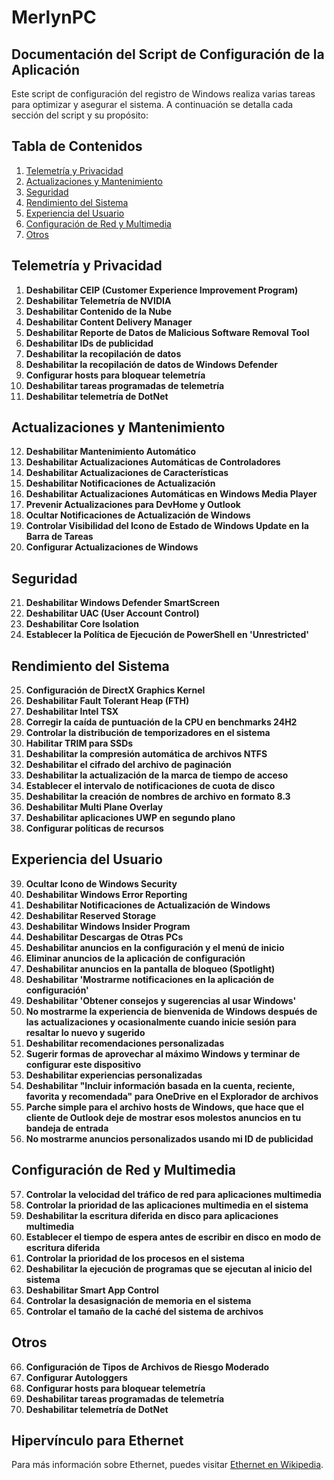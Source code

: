 # MerlynPC

## Documentación del Script de Configuración de la Aplicación

Este script de configuración del registro de Windows realiza varias tareas para optimizar y asegurar el sistema. A continuación se detalla cada sección del script y su propósito:

## Tabla de Contenidos

1. [Telemetría y Privacidad](#telemetría-y-privacidad)
2. [Actualizaciones y Mantenimiento](#actualizaciones-y-mantenimiento)
3. [Seguridad](#seguridad)
4. [Rendimiento del Sistema](#rendimiento-del-sistema)
5. [Experiencia del Usuario](#experiencia-del-usuario)
6. [Configuración de Red y Multimedia](#configuración-de-red-y-multimedia)
7. [Otros](#otros)

## Telemetría y Privacidad

1. **Deshabilitar CEIP (Customer Experience Improvement Program)**
2. **Deshabilitar Telemetría de NVIDIA**
3. **Deshabilitar Contenido de la Nube**
4. **Deshabilitar Content Delivery Manager**
5. **Deshabilitar Reporte de Datos de Malicious Software Removal Tool**
6. **Deshabilitar IDs de publicidad**
7. **Deshabilitar la recopilación de datos**
8. **Deshabilitar la recopilación de datos de Windows Defender**
9. **Configurar hosts para bloquear telemetría**
10. **Deshabilitar tareas programadas de telemetría**
11. **Deshabilitar telemetría de DotNet**

## Actualizaciones y Mantenimiento

12. **Deshabilitar Mantenimiento Automático**
13. **Deshabilitar Actualizaciones Automáticas de Controladores**
14. **Deshabilitar Actualizaciones de Características**
15. **Deshabilitar Notificaciones de Actualización**
16. **Deshabilitar Actualizaciones Automáticas en Windows Media Player**
17. **Prevenir Actualizaciones para DevHome y Outlook**
18. **Ocultar Notificaciones de Actualización de Windows**
19. **Controlar Visibilidad del Icono de Estado de Windows Update en la Barra de Tareas**
20. **Configurar Actualizaciones de Windows**

## Seguridad

21. **Deshabilitar Windows Defender SmartScreen**
22. **Deshabilitar UAC (User Account Control)**
23. **Deshabilitar Core Isolation**
24. **Establecer la Política de Ejecución de PowerShell en 'Unrestricted'**

## Rendimiento del Sistema

25. **Configuración de DirectX Graphics Kernel**
26. **Deshabilitar Fault Tolerant Heap (FTH)**
27. **Deshabilitar Intel TSX**
28. **Corregir la caída de puntuación de la CPU en benchmarks 24H2**
29. **Controlar la distribución de temporizadores en el sistema**
30. **Habilitar TRIM para SSDs**
31. **Deshabilitar la compresión automática de archivos NTFS**
32. **Deshabilitar el cifrado del archivo de paginación**
33. **Deshabilitar la actualización de la marca de tiempo de acceso**
34. **Establecer el intervalo de notificaciones de cuota de disco**
35. **Deshabilitar la creación de nombres de archivo en formato 8.3**
36. **Deshabilitar Multi Plane Overlay**
37. **Deshabilitar aplicaciones UWP en segundo plano**
38. **Configurar políticas de recursos**

## Experiencia del Usuario

39. **Ocultar Icono de Windows Security**
40. **Deshabilitar Windows Error Reporting**
41. **Deshabilitar Notificaciones de Actualización de Windows**
42. **Deshabilitar Reserved Storage**
43. **Deshabilitar Windows Insider Program**
44. **Deshabilitar Descargas de Otras PCs**
45. **Deshabilitar anuncios en la configuración y el menú de inicio**
46. **Eliminar anuncios de la aplicación de configuración**
47. **Deshabilitar anuncios en la pantalla de bloqueo (Spotlight)**
48. **Deshabilitar 'Mostrarme notificaciones en la aplicación de configuración'**
49. **Deshabilitar 'Obtener consejos y sugerencias al usar Windows'**
50. **No mostrarme la experiencia de bienvenida de Windows después de las actualizaciones y ocasionalmente cuando inicie sesión para resaltar lo nuevo y sugerido**
51. **Deshabilitar recomendaciones personalizadas**
52. **Sugerir formas de aprovechar al máximo Windows y terminar de configurar este dispositivo**
53. **Deshabilitar experiencias personalizadas**
54. **Deshabilitar "Incluir información basada en la cuenta, reciente, favorita y recomendada" para OneDrive en el Explorador de archivos**
55. **Parche simple para el archivo hosts de Windows, que hace que el cliente de Outlook deje de mostrar esos molestos anuncios en tu bandeja de entrada**
56. **No mostrarme anuncios personalizados usando mi ID de publicidad**

## Configuración de Red y Multimedia

57. **Controlar la velocidad del tráfico de red para aplicaciones multimedia**
58. **Controlar la prioridad de las aplicaciones multimedia en el sistema**
59. **Deshabilitar la escritura diferida en disco para aplicaciones multimedia**
60. **Establecer el tiempo de espera antes de escribir en disco en modo de escritura diferida**
61. **Controlar la prioridad de los procesos en el sistema**
62. **Deshabilitar la ejecución de programas que se ejecutan al inicio del sistema**
63. **Deshabilitar Smart App Control**
64. **Controlar la desasignación de memoria en el sistema**
65. **Controlar el tamaño de la caché del sistema de archivos**

## Otros

66. **Configuración de Tipos de Archivos de Riesgo Moderado**
67. **Configurar Autologgers**
68. **Configurar hosts para bloquear telemetría**
69. **Deshabilitar tareas programadas de telemetría**
70. **Deshabilitar telemetría de DotNet**

## Hipervínculo para Ethernet

Para más información sobre Ethernet, puedes visitar [Ethernet en Wikipedia](https://es.wikipedia.org/wiki/Ethernet).

